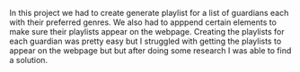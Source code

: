 In this project we had to create generate playlist for a list of guardians each with their preferred genres. We also had to apppend certain elements to make sure their playlists appear on the webpage. Creating the playlists for each guardian was pretty easy but I struggled with getting the playlists to appear on the webpage but but after doing some research I was able to find a solution.
